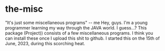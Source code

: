 # the-misc
"It's just some miscellaneous programs" -- me
Hey, guys.
I'm a young programmer learning my way through the JAVA world.
I guess...?
This package (Project)) consists of a few miscellaneous programs.
I think you can install these once I upload this shit to github.
I started this on the 15th of June, 2023, during this scorching heat.
